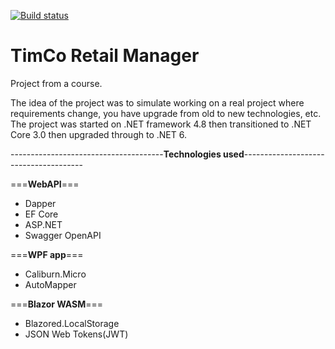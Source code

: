 [![Build status](https://dev.azure.com/raikov0411/TimCoRetailManager/_apis/build/status/Standard%20Continuous%20Integration%20Build)](https://dev.azure.com/raikov0411/TimCoRetailManager/_build/latest?definitionId=1)
# TimCo Retail Manager
Project from a course.

The idea of the project was to simulate working on a real project where requirements change, you have upgrade from old to new technologies, etc.
The project was started on .NET framework 4.8 then transitioned to .NET Core 3.0 then upgraded through to .NET 6.

--------------------------------------**Technologies used**--------------------------------------

\=\=\=**WebAPI**===

 - Dapper
 - EF Core
 - ASP.NET
 - Swagger OpenAPI

\=\=\=**WPF app**===

 - Caliburn.Micro
 - AutoMapper

\=\=\=**Blazor WASM**===

 - Blazored.LocalStorage
 - JSON Web Tokens(JWT)
